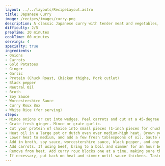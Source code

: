```yaml
---
layout: ../../layouts/RecipeLayout.astro
title: Japanese Curry
image: /recipes/images/curry.png
description: A classic Japanese curry with tender meat and vegetables, served over white rice.
difficulty: 2/5
prepTime: 20 minutes
cookTime: 60 minutes
servings: 4
specialty: true
ingredients:
- Onions
- Carrots
- Gold Potatoes
- Ginger
- Garlic
- Protein (Chuck Roast, Chicken thighs, Pork cutlet)
- Black pepper
- Neutral Oil
- Broth
- Soy Sauce
- Worcestershire Sauce
- Curry Roux Box
- White Rice (for serving)
steps:
- Mince onions or cut into wedges. Peel carrots and cut at a 45-degree angle, rotating a quarter turn with each cut. Peel potatoes, cut into quarters. Soak potato pieces in water to prevent browning.
- Grate fresh ginger. Mince or grate garlic.
- Cut your protein of choice into small pieces (1-inch pieces for chuck roast, bite size for chicken thigh).
- Heat oil in a large pot or dutch oven over medium-high heat. Brown your meat on all sides until a decent amount of fond is on the bottom. Remove meat.
- Lower heat to medium, and add a few fresh tablespoons of oil. Saute onions for 3-4 minutes until soft and transluscent. Add garlic and ginger, cook until fragrant. Add meat back to the pot.
- Add in broth, soy sauce, worcestershire sauce, black pepper, and any additional condiments you desire.
- Add carrots. If using beef, bring to a boil and simmer for an hour before continuing to let the meat properly cook. After 15 minutes of simmering, add potatoes and continue to simmer for another 15 minutes.
- Remove from heat. Add curry roux blocks one at a time, making sure they are fully incorporated before adding the next.
- If necessary, put back on heat and simmer until sauce thickens. Taste and adjust seasoning.
---
```

